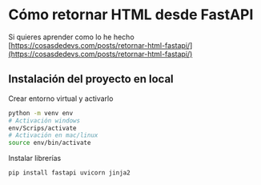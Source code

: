 # Cómo retornar HTML desde FastAPI

Si quieres aprender como lo he hecho [https://cosasdedevs.com/posts/retornar-html-fastapi/](https://cosasdedevs.com/posts/retornar-html-fastapi/)

## Instalación del proyecto en local

Crear entorno virtual y activarlo

```bash
python -m venv env
# Activación windows
env/Scrips/activate
# Activación en mac/linux
source env/bin/activate
```

Instalar librerías

```bash
pip install fastapi uvicorn jinja2
```